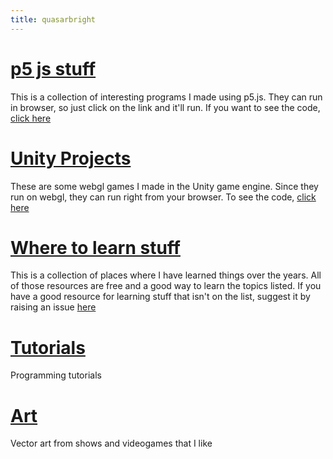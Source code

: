 ```yaml
---
title: quasarbright
---
```

# [p5 js stuff](https://quasarbright.github.io/p5js)
This is a collection of interesting programs I made using p5.js. They can run in browser, so just click on the link and it'll run. If you want to see the code, [click here](https://github.com/quasarbright/quasarbright.github.io/tree/master/p5js)
# [Unity Projects](https://quasarbright.github.io/UnityProjects/)
These are some webgl games I made in the Unity game engine. Since they run on webgl, they can run right from your browser. To see the code, [click here](https://github.com/quasarbright/UnityProjects)
# [Where to learn stuff](https://quasarbright.github.io/where%20to%20learn%20stuff)
This is a collection of places where I have learned things over the years. All of those resources are free and a good way to learn the topics listed. If you have a good resource for learning stuff that isn't on the list, suggest it by raising an issue [here](https://github.com/quasarbright/quasarbright.github.io/issues)
# [Tutorials](https://quasarbright.github.io/tutorials)
Programming tutorials
# [Art](https://twitter.com/QuasarBright)
Vector art from shows and videogames that I like
